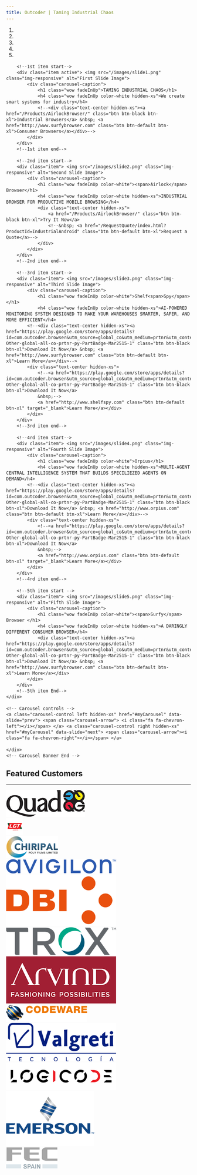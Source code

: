 ```yaml
---
title: Outcoder | Taming Industrial Chaos
---
```


<section id="banner-2">
	<div id="myCarousel" class="carousel slide" data-ride="carousel"> 
		<!-- Carousel indicators -->
		<ol class="carousel-indicators">
			<li data-target="#myCarousel" data-slide-to="0" class="active"></li>
			<li data-target="#myCarousel" data-slide-to="1"></li>
			<li data-target="#myCarousel" data-slide-to="2"></li>
			<li data-target="#myCarousel" data-slide-to="3"></li>
			<li data-target="#myCarousel" data-slide-to="4"></li>
		</ol>
		<!-- Wrapper for carousel items -->
		<div class="carousel-inner"> 
		
		<!--1st item start-->
		<div class="item active"> <img src="/images/slide1.png" class="img-responsive" alt="First Slide Image">
			<div class="carousel-caption">			
				<h1 class="wow fadeInUp">TAMING INDUSTRIAL CHAOS</h1>
				<h4 class="wow fadeInUp color-white hidden-xs">We create smart systems for industry</h4>
				<!--<div class="text-center hidden-xs"><a href="/Products/AirlockBrowser/" class="btn btn-black btn-xl">Industrial Browsers</a> &nbsp; <a href="http://www.surfybrowser.com" class="btn btn-default btn-xl">Consumer Browsers</a></div>-->
			</div>
		</div>
		<!--1st item end--> 
		
		<!--2nd item start-->
		<div class="item"> <img src="/images/slide2.png" class="img-responsive" alt="Second Slide Image">
			<div class="carousel-caption">
				<h1 class="wow fadeInUp color-white"><span>Airlock</span> Browser</h1>
				<h4 class="wow fadeInUp color-white hidden-xs">INDUSTRIAL BROWSER FOR PRODUCTIVE MOBILE BROWSING</h4>
				<div class="text-center hidden-xs">
					<a href="/Products/AirlockBrowser/" class="btn btn-black btn-xl">Try It Now</a>
					<!--&nbsp; <a href="/RequestQuote/index.html?ProductId=IndustrialAndroid" class="btn btn-default btn-xl">Request a Quote</a>-->
				</div>
			</div>
		</div>
		<!--2nd item end-->

		<!--3rd item start-->
		<div class="item"> <img src="/images/slide3.png" class="img-responsive" alt="Third Slide Image">
			<div class="carousel-caption">
				<h1 class="wow fadeInUp color-white">Shelf<span>Spy</span></h1>
				<h4 class="wow fadeInUp color-white hidden-xs">AI-POWERED MONITORING SYSTEM DESIGNED TO MAKE YOUR WAREHOUSES SMARTER, SAFER, AND MORE EFFICIENT</h4>
			<!--<div class="text-center hidden-xs"><a href="https://play.google.com/store/apps/details?id=com.outcoder.browser&utm_source=global_co&utm_medium=prtnr&utm_content=Mar2515&utm_campaign=PartBadge&pcampaignid=MKT-Other-global-all-co-prtnr-py-PartBadge-Mar2515-1" class="btn btn-black btn-xl">Download It Now</a> &nbsp; <a href="http://www.surfybrowser.com" class="btn btn-default btn-xl">Learn More</a></div>-->
			<div class="text-center hidden-xs">
				<!--<a href="https://play.google.com/store/apps/details?id=com.outcoder.browser&utm_source=global_co&utm_medium=prtnr&utm_content=Mar2515&utm_campaign=PartBadge&pcampaignid=MKT-Other-global-all-co-prtnr-py-PartBadge-Mar2515-1" class="btn btn-black btn-xl">Download It Now</a>
				&nbsp;-->
				<a href="http://www.shelfspy.com" class="btn btn-default btn-xl" target="_blank">Learn More</a></div>
			</div>
		</div>
		<!--3rd item end-->

		<!--4rd item start-->
		<div class="item"> <img src="/images/slide4.png" class="img-responsive" alt="Fourth Slide Image">
			<div class="carousel-caption">
				<h1 class="wow fadeInUp color-white">Orpius</h1>
				<h4 class="wow fadeInUp color-white hidden-xs">MULTI-AGENT CENTRAL INTELLIGENCE SYSTEM THAT BUILDS SPECILIEZED AGENTS ON DEMAND</h4>
			<!--<div class="text-center hidden-xs"><a href="https://play.google.com/store/apps/details?id=com.outcoder.browser&utm_source=global_co&utm_medium=prtnr&utm_content=Mar2515&utm_campaign=PartBadge&pcampaignid=MKT-Other-global-all-co-prtnr-py-PartBadge-Mar2515-1" class="btn btn-black btn-xl">Download It Now</a> &nbsp; <a href="http://www.orpius.com" class="btn btn-default btn-xl">Learn More</a></div>-->
			<div class="text-center hidden-xs">
				<!--<a href="https://play.google.com/store/apps/details?id=com.outcoder.browser&utm_source=global_co&utm_medium=prtnr&utm_content=Mar2515&utm_campaign=PartBadge&pcampaignid=MKT-Other-global-all-co-prtnr-py-PartBadge-Mar2515-1" class="btn btn-black btn-xl">Download It Now</a>
				&nbsp;-->
				<a href="http://www.orpius.com" class="btn btn-default btn-xl" target="_blank">Learn More</a></div>
			</div>
		</div>
		<!--4rd item end-->

		<!--5th item start -->
		<div class="item"> <img src="/images/slide5.png" class="img-responsive" alt="Fifth Slide Image">
			<div class="carousel-caption">
				<h1 class="wow fadeInUp color-white"><span>Surfy</span> Browser </h1>
				<h4 class="wow fadeInUp color-white hidden-xs">A DARINGLY DIFFERENT CONSUMER BROWSER</h4>
				<div class="text-center hidden-xs"><a href="https://play.google.com/store/apps/details?id=com.outcoder.browser&utm_source=global_co&utm_medium=prtnr&utm_content=Mar2515&utm_campaign=PartBadge&pcampaignid=MKT-Other-global-all-co-prtnr-py-PartBadge-Mar2515-1" class="btn btn-black btn-xl">Download It Now</a> &nbsp; <a href="http://www.surfybrowser.com" class="btn btn-default btn-xl">Learn More</a></div>
			</div>
		</div>
		<!--5th item End--> 
	</div>

	<!-- Carousel controls -->
	<a class="carousel-control left hidden-xs" href="#myCarousel" data-slide="prev"> <span class="carousel-arrow"> <i class="fa fa-chevron-left"></i></span> </a> <a class="carousel-control right hidden-xs" href="#myCarousel" data-slide="next"> <span class="carousel-arrow"><i class="fa fa-chevron-right"></i></span> </a> 
	  
	</div>
	<!-- Carousel Banner End --> 
</section>

<section id="clients" class="section-padding">
  <div class="container">
	<div class="row">
	  <div class="col-lg-12">
		<h2 class="text-center">Featured Customers</h2>
		<div class="text-center">
		  <hr class="hr-center">
		</div>
	  </div>
	</div>
	<div class="row">
	 <div class="col-lg-2 col-md-2 col-sm-6 col-xs-12">
		<div class="clients-cont wow fadeIn" data-wow-offset="30" data-wow-duration="1.5s" data-wow-delay="0.15s"><img src="images/Quad_logo.jpg" class="img-responsive" alt="Quad"></div>
	  </div>
	 <div class="col-lg-2 col-md-2 col-sm-6 col-xs-12">
		<div class="clients-cont wow fadeIn" data-wow-offset="30" data-wow-duration="1.5s" data-wow-delay="0.15s"><img src="images/Lgt_Logo.png" class="img-responsive" alt="LGT Logistics"></div>
	  </div>
	 <div class="col-lg-2 col-md-2 col-sm-6 col-xs-12">
		<div class="clients-cont wow fadeIn" data-wow-offset="30" data-wow-duration="1.5s" data-wow-delay="0.15s"><img src="images/Chirpal_logo.png" class="img-responsive" alt="Chiripal Poly Films"></div>
	  </div>
	 <div class="col-lg-2 col-md-2 col-sm-6 col-xs-12">
		<div class="clients-cont wow fadeIn" data-wow-offset="30" data-wow-duration="1.5s" data-wow-delay="0.15s"><img src="images/Avigilon_Logo.png" class="img-responsive" alt="Avigilon"></div>
	  </div>
	   <div class="col-lg-2 col-md-2 col-sm-6 col-xs-12">
		<div class="clients-cont wow fadeIn" data-wow-offset="30" data-wow-duration="1.5s" data-wow-delay="0.15s"><img src="images/dbi_logo.png" class="img-responsive" alt="DBI Plastics"></div>
	  </div>
	  <div class="col-lg-2 col-md-2 col-sm-6 col-xs-12">
		<div class="clients-cont wow fadeIn" data-wow-offset="30" data-wow-duration="1.5s" data-wow-delay="0.15s"><img src="images/Trox_Logo.png" class="img-responsive" alt="Trox"></div>
	  </div>
			<div class="col-lg-2 col-md-2 col-sm-6 col-xs-12">
		<div class="clients-cont wow fadeIn" data-wow-offset="30" data-wow-duration="1.5s" data-wow-delay="0.15s"><img src="images/Arvind-Brand_logo.png" class="img-responsive" alt="Arvind Brand"></div>
	  </div>
	  <div class="col-lg-2 col-md-2 col-sm-6 col-xs-12">
		<div class="clients-cont wow fadeIn" data-wow-offset="30" data-wow-duration="1.5s" data-wow-delay="0.15s"><img src="images/Codeware_logo.png" class="img-responsive" alt="Codeware"></div>
	  </div>
	  <div class="col-lg-2 col-md-2 col-sm-6 col-xs-12">
		<div class="clients-cont wow fadeIn" data-wow-offset="30" data-wow-duration="1.5s" data-wow-delay="0.15s"><img src="images/Valgreti_logo.png" class="img-responsive" alt="Valgreti"></div>
	  </div>
	  <div class="col-lg-2 col-md-2 col-sm-6 col-xs-12">
		<div class="clients-cont wow fadeIn" data-wow-offset="30" data-wow-duration="1.5s" data-wow-delay="0.15s"><img src="images/Logicode_logo.png" class="img-responsive" alt="Logicode"></div>
	  </div>
	  <div class="col-lg-2 col-md-2 col-sm-6 col-xs-12">
		<div class="clients-cont wow fadeIn" data-wow-offset="30" data-wow-duration="1.5s" data-wow-delay="0.15s"><img src="images/Emerson_logo.png" class="img-responsive" alt="Emerson"></div>
	  </div>
	  <div class="col-lg-2 col-md-2 col-sm-6 col-xs-12">
		<div class="clients-cont wow fadeIn" data-wow-offset="30" data-wow-duration="1.5s" data-wow-delay="0.15s"><img src="images/Fec_logo.gif" class="img-responsive" alt="Anker Noreste"></div>
	  </div>
	</div>
  </div>
</section>